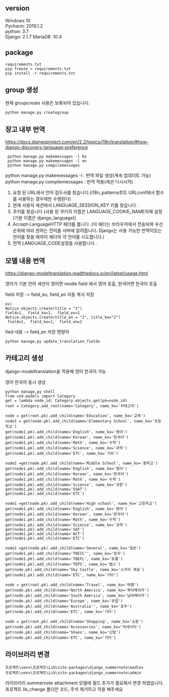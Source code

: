 ## version
Windows 10  
Pycharm: 2019.1.2    
python: 3.7  
Django: 2.1.7
MariaDB :10.4

## package
```
requirements.txt  
pip freeze > requirements.txt  
pip install -r requirements.txt
```

## group 생성 
현재 groupcreate 사용은 보류되어 있습니다.
```
python manage.py creategroup
```

## 장고 내부 번역
https://docs.djangoproject.com/en/2.2/topics/i18n/translation/#how-django-discovers-language-preference  
 
```
 python manage.py makemessages -l ko  
 python manage.py makemessages -l en  
 python manage.py compilemessages
 ```
 
 python manage.py makemessages -l : 번역 파일 생성(계속 업데이트 가능)  
 python manage.py compilemessages : 번역 적용(세션 다시시작)
 
 1. 요청 된 URL에서 언어 접두사를 찾습니다.(i18n_patterns루트 URLconf에서 함수를 사용하는 경우에만 수행된다)    
 2.  현재 사용자 세션에서 LANGUAGE_SESSION_KEY 키를 찾습니다 .    
 3. 쿠키를 찾습니다 (사용 된 쿠키의 이름은 LANGUAGE_COOKIE_NAME의해 설정 (기본 이름은 django_language))    
 4. Accept-LanguageHTTP 헤더를 봅니다 .(이 헤더는 브라우저에서 전송되며 우선 순위에 따라 원하는 언어를 서버에 알려줍니다.
Django는 사용 가능한 번역이있는 언어를 찾을 때까지 헤더의 각 언어를 시도합니다.)  
 5. 전역 LANGUAGE_CODE설정을 사용합니다 .


 ## 모델 내용 번역 
 https://django-modeltranslation.readthedocs.io/en/latest/usage.html
 
 영어가 기본 언어
 세션이 영어면 modle field 에서 영어 호출, 한국어면 한국어 호출
 
 field 저장 -> field_ko, field_en 자동 복사 저장  
 ```
 ex)  
 Notice.objects.create(title = "1")  
 field=1,  field_ko=1,  field_en=1  
 Notice.objects.create(title_en = "1", title_ko="2")  
  field=1,  field_ko=1,  field_en=2
  ```
  
 fied 내용 -> field_en 저장 명령어  
 ```
 python manage.py update_translation_fields
 ```

 ## 카테고리 생성
django-modeltranslation을 적용해 영어 한국어 가능
 
 영어 한국어 동시 생성
 ```
python manage.py shell  
from vod.models import Category  
get = lambda node_id: Category.objects.get(pk=node_id)  
root = Category.add_root(name='Category', name_ko='카테고리')

node = get(root.pk).add_child(name='Education', name_ko='교육')  
node1 = get(node.pk).add_child(name='Elementary School', name_ko='초등학교')  
get(node1.pk).add_child(name='English', name_ko='영어')  
get(node1.pk).add_child(name='Korean', name_ko='한국어')  
get(node1.pk).add_child(name='Math', name_ko='수학')  
get(node1.pk).add_child(name='Science', name_ko='과학')  
get(node1.pk).add_child(name='ETC', name_ko='기타')

node1 =get(node.pk).add_child(name='Middle School', name_ko='중학교')  
get(node1.pk).add_child(name='English', name_ko='영어')  
get(node1.pk).add_child(name='Korean', name_ko='한국어')
get(node1.pk).add_child(name='Math', name_ko='수학')  
get(node1.pk).add_child(name='Science', name_ko='과핟')  
get(node1.pk).add_child(name='SSAT')  
get(node1.pk).add_child(name='ETC')

node1 =get(node.pk).add_child(name='High school', name_ko='고등학교')  
get(node1.pk).add_child(name='English', name_ko='영어')  
get(node1.pk).add_child(name='Korean', name_ko='한국어')  
get(node1.pk).add_child(name='Math', name_ko='수학')  
get(node1.pk).add_child(name='Science', name_ko='과학')  
get(node1.pk).add_child(name='SAT')  
get(node1.pk).add_child(name='ACT')  
get(node1.pk).add_child(name='ETC')

node1 =get(node.pk).add_child(name='General', name_ko='일반')  
get(node1.pk).add_child(name='TOEIC'', name_ko='토익')  
get(node1.pk).add_child(name='TOEFL', name_ko='토플')  
get(node1.pk).add_child(name='TEPS', name_ko='텝스')
get(node.pk).add_child(name='Sky Castle', name_ko='스카이 캐슬')    
get(node1.pk).add_child(name='ETC', name_ko='기타')  

node = get(root.pk).add_child(name='Travel', name_ko='여행')   
get(node.pk).add_child(name='North America', name_ko='북아메리카')  
get(node.pk).add_child(name='South America', name_ko='남아메리카')  
get(node.pk).add_child(name='Europe', name_ko='유럽')  
get(node.pk).add_child(name='Australia'', name_ko='호주')  
get(node.pk).add_child(name='ETC', name_ko='기타')

node = get(root.pk).add_child(name='Shopping', name_ko='쇼핑')   
get(node.pk).add_child(name='Accessories', name_ko='악세사지')  
get(node.pk).add_child(name='Shoes', name_ko='신발')  
get(node.pk).add_child(name='ETC', name_ko='기타')
 ```
 
## 라이브러리 변경
```
프로젝트\venv\프로젝트\Lib\site-packages\django_summernote\modles
프로젝트\venv\프로젝트\Lib\site-packages\django_summernote\admin
```

라이브러리 summernote attachment 모델에 필드 추가가 필요해서 변경 하였습니다. 
프로젝트 lib_change 폴더안 코드, 주석 제거하고 적용 해주세요 
 